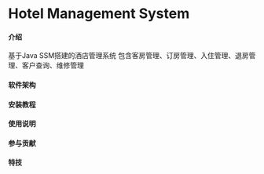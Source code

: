 # Hotel Management System

#### 介绍
基于Java SSM搭建的酒店管理系统
包含客房管理、订房管理、入住管理、退房管理、客户查询、维修管理

#### 软件架构



#### 安装教程



#### 使用说明




#### 参与贡献




#### 特技


